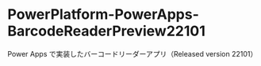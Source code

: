 # PowerPlatform-PowerApps-BarcodeReaderPreview22101
 Power Apps で実装したバーコードリーダーアプリ（Released version 22101）
